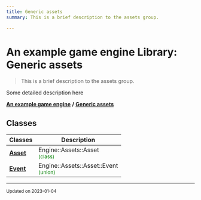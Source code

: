 ```yaml
---
title: Generic assets
summary: This is a brief description to the assets group. 

---
```


# An example game engine Library: Generic assets

> This is a brief description to the assets group. 




Some detailed description here 

**[An example game engine](/libraries/group__Engine.md)** **/** 
**[Generic assets](/libraries/group__Assets.md)**

## Classes

| Classes        | Description    |
| -------------- | -------------- |
| **[Asset](/classes/classEngine_1_1Assets_1_1Asset.md)** | Engine::Assets::Asset<br> <sup><span style="color:green">(class)</span></sup> |
| **[Event](/classes/unionEngine_1_1Assets_1_1Asset_1_1Event.md)** | Engine::Assets::Asset::Event<br> <sup><span style="color:green">(union)</span></sup> |








-------------------------------

<sub>Updated on 2023-01-04</sub>
